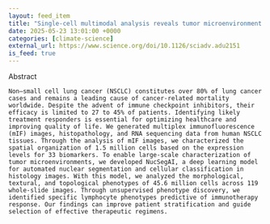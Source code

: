 ```yaml
---
layout: feed_item
title: "Single-cell multimodal analysis reveals tumor microenvironment predictive of treatment response in non–small cell lung cancer | Science Advances"
date: 2025-05-23 13:01:00 +0000
categories: [climate-science]
external_url: https://www.science.org/doi/10.1126/sciadv.adu2151
is_feed: true
---
```


Abstract
   
   
    Non–small cell lung cancer (NSCLC) constitutes over 80% of lung cancer cases and remains a leading cause of cancer-related mortality worldwide. Despite the advent of immune checkpoint inhibitors, their efficacy is limited to 27 to 45% of patients. Identifying likely treatment responders is essential for optimizing healthcare and improving quality of life. We generated multiplex immunofluorescence (mIF) images, histopathology, and RNA sequencing data from human NSCLC tissues. Through the analysis of mIF images, we characterized the spatial organization of 1.5 million cells based on the expression levels for 33 biomarkers. To enable large-scale characterization of tumor microenvironments, we developed NucSegAI, a deep learning model for automated nuclear segmentation and cellular classification in histology images. With this model, we analyzed the morphological, textural, and topological phenotypes of 45.6 million cells across 119 whole-slide images. Through unsupervised phenotype discovery, we identified specific lymphocyte phenotypes predictive of immunotherapy response. Our findings can improve patient stratification and guide selection of effective therapeutic regimens.
